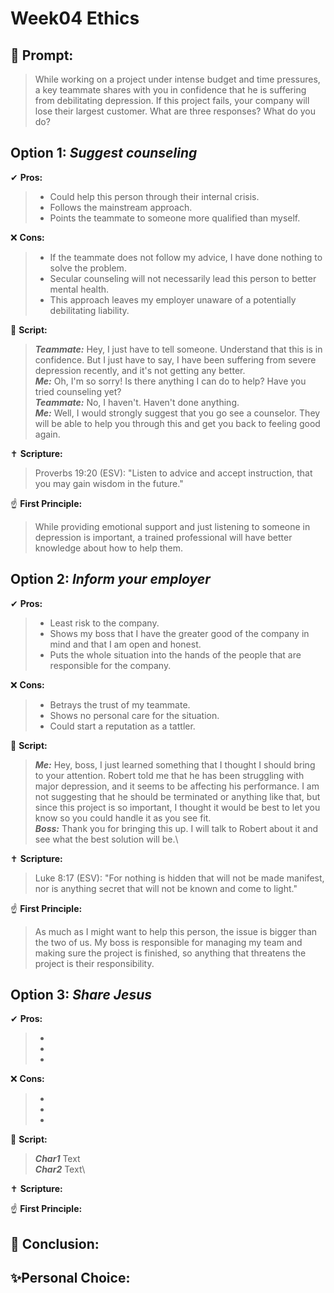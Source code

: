 # Week04 Ethics
## 🤔 Prompt:
> While working on a project under intense budget and time pressures, a key teammate shares with you in confidence that he is suffering from debilitating depression. If this project fails, your company will lose their largest customer. What are three responses? What do you do?
## Option 1: _Suggest counseling_

✔ __Pros:__
> * Could help this person through their internal crisis.
> * Follows the mainstream approach.
> * Points the teammate to someone more qualified than myself.

❌ __Cons:__
> * If the teammate does not follow my advice, I have done nothing to solve the problem.
> * Secular counseling will not necessarily lead this person to better mental health.
> * This approach leaves my employer unaware of a potentially debilitating liability.

📜 __Script:__
> ___Teammate:___ Hey, I just have to tell someone. Understand that this is in confidence. But I just have to say, I have been suffering from severe depression recently, and it's not getting any better.\
> ___Me:___ Oh, I'm so sorry! Is there anything I can do to help? Have you tried counseling yet?\
> ___Teammate:___ No, I haven't. Haven't done anything.\
> ___Me:___ Well, I would strongly suggest that you go see a counselor. They will be able to help you through this and get you back to feeling good again.

✝ __Scripture:__
> Proverbs 19:20 (ESV): "Listen to advice and accept instruction, that you may gain wisdom in the future."

☝ __First Principle:__
> While providing emotional support and just listening to someone in depression is important, a trained professional will have better knowledge about how to help them.

## Option 2: _Inform your employer_

✔ __Pros:__
> * Least risk to the company.
> * Shows my boss that I have the greater good of the company in mind and that I am open and honest.
> * Puts the whole situation into the hands of the people that are responsible for the company.

❌ __Cons:__
> * Betrays the trust of my teammate.
> * Shows no personal care for the situation.
> * Could start a reputation as a tattler.

📜 __Script:__
> ___Me:___ Hey, boss, I just learned something that I thought I should bring to your attention. Robert told me that he has been struggling with major depression, and it seems to be affecting his performance. I am not suggesting that he should be terminated or anything like that, but since this project is so important, I thought it would be best to let you know so you could handle it as you see fit.\
> ___Boss:___ Thank you for bringing this up. I will talk to Robert about it and see what the best solution will be.\

✝ __Scripture:__
> Luke 8:17 (ESV): "For nothing is hidden that will not be made manifest, nor is anything secret that will not be known and come to light."

☝ __First Principle:__
> As much as I might want to help this person, the issue is bigger than the two of us. My boss is responsible for managing my team and making sure the project is finished, so anything that threatens the project is their responsibility.

## Option 3: _Share Jesus_

✔ __Pros:__
> * 
> * 
> * 

❌ __Cons:__
> * 
> * 
> * 

📜 __Script:__
> ___Char1___ Text\
> ___Char2___ Text\

✝ __Scripture:__
> 

☝ __First Principle:__
> 

## 🏁 Conclusion:
> 

## ✨Personal Choice:
> 